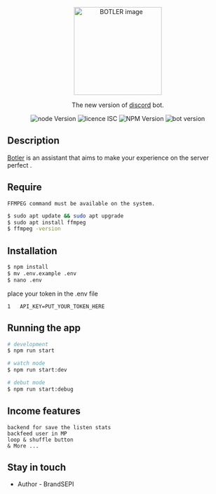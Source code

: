 <p align="center">
  <img src="https://i.imgur.com/SsOunrB.png" width="200" alt="BOTLER image" />
</p>

  <p align="center">The new version of <a href="https://discord.com/" target="_blank">discord</a> bot.</p>
    <p align="center">

<img src="https://img.shields.io/badge/node-v18.14.0-brightgreen" alt="node Version" />
<img src="https://img.shields.io/badge/licence-ISC-green" alt="licence ISC" />
<img src="https://img.shields.io/badge/NPM-9.3.1-blue" alt="NPM Version" />
<img src="https://img.shields.io/badge/bot-v2.1.1-blueviolet" alt="bot version" />

## Description

[Botler](https://github.com/BrandSEPI/PIWOBOT.git) is an assistant that aims to make your experience on the server perfect .

## Require

```
FFMPEG command must be available on the system.
```

```bash
$ sudo apt update && sudo apt upgrade
$ sudo apt install ffmpeg
$ ffmpeg -version
```

## Installation

```bash
$ npm install
$ mv .env.example .env
$ nano .env
```

place your token in the .env file

```nano
1   API_KEY=PUT_YOUR_TOKEN_HERE
```

## Running the app

```bash
# development
$ npm run start

# watch mode
$ npm run start:dev

# debut mode
$ npm run start:debug
```

## Income features

```
backend for save the listen stats
backfeed user in MP
loop & shuffle button
& More ...

```

## Stay in touch

- Author - BrandSEPI
